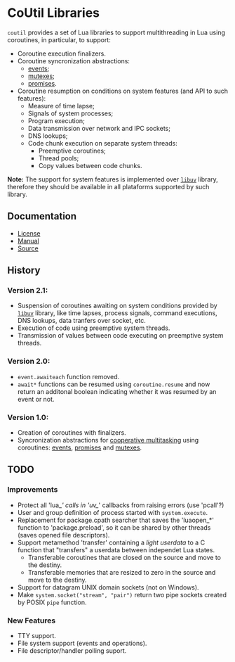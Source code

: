 CoUtil Libraries
================

`coutil` provides a set of Lua libraries to support multithreading in Lua using coroutines,
in particular, to support:

- Coroutine execution finalizers.
- Coroutine syncronization abstractions:
	- [events](https://en.wikipedia.org/wiki/Async/await);
	- [mutexes](https://en.wikipedia.org/wiki/Mutex);
	- [promises](https://en.wikipedia.org/wiki/Futures_and_promises).
- Coroutine resumption on conditions on system features (and API to such features):
	- Measure of time lapse;
	- Signals of system processes;
	- Program execution;
	- Data transmission over network and IPC sockets;
	- DNS lookups;
	- Code chunk execution on separate system threads:
		- Preemptive coroutines;
		- Thread pools;
		- Copy values between code chunks.

**Note:** The support for system features is implemented over [`libuv`](https://libuv.org/) library,
therefore they should be available in all plataforms supported by such library.

Documentation
-------------

- [License](LICENSE)
- [Manual](doc/manual.md)
- [Source](doc/devnotes.md)

History
-------

### Version 2.1:
- Suspension of coroutines awaiting on system conditions provided by [`libuv`](https://libuv.org/) library, like time lapses, process signals, command executions, DNS lookups, data tranfers over socket, etc.
- Execution of code using preemptive system threads.
- Transmission of values between code executing on preemptive system threads.

### Version 2.0:
- `event.awaiteach` function removed.
- `await*` functions can be resumed using `coroutine.resume` and now return an additonal boolean indicating whether it was resumed by an event or not.

### Version 1.0:
- Creation of coroutines with finalizers.
- Syncronization abstractions for [cooperative multitasking](https://en.wikipedia.org/wiki/Cooperative_multitasking) using coroutines: [events](https://en.wikipedia.org/wiki/Async/await), [promises](https://en.wikipedia.org/wiki/Futures_and_promises) and [mutexes](https://en.wikipedia.org/wiki/Mutex).

TODO
----

### Improvements

- Protect all 'lua_*' calls in 'uv_*' callbacks from raising errors (use 'pcall'?)
- User and group definition of process started with `system.execute`.
- Replacement for package.cpath searcher that saves the 'luaopen_*' function to 'package.preload', so it can be shared by other threads (saves opened file descriptors).
- Support metamethod 'transfer' containing a _light userdata_ to a C function that "transfers" a userdata between independet Lua states.
	- Transferable coroutines that are closed on the source and move to the destiny.
	- Transferable memories that are resized to zero in the source and move to the destiny.
- Support for datagram UNIX domain sockets (not on Windows).
- Make `system.socket("stream", "pair")` return two pipe sockets created by POSIX `pipe` function.

### New Features

- TTY support.
- File system support (events and operations).
- File descriptor/handler polling suport.
